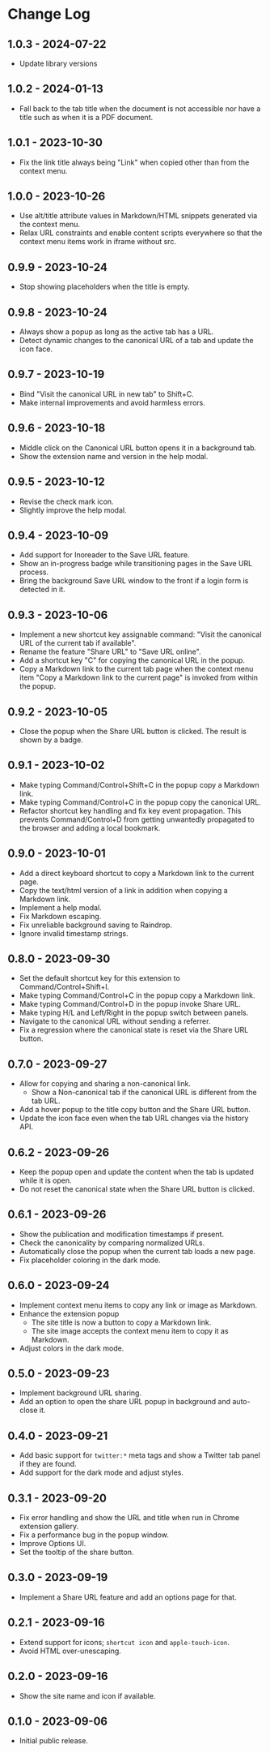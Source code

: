 # Change Log

## 1.0.3 - 2024-07-22

- Update library versions

## 1.0.2 - 2024-01-13

- Fall back to the tab title when the document is not accessible nor have a title such as when it is a PDF document.

## 1.0.1 - 2023-10-30

- Fix the link title always being "Link" when copied other than from the context menu.

## 1.0.0 - 2023-10-26

- Use alt/title attribute values in Markdown/HTML snippets generated via the context menu.
- Relax URL constraints and enable content scripts everywhere so that the context menu items work in iframe without src.

## 0.9.9 - 2023-10-24

- Stop showing placeholders when the title is empty.

## 0.9.8 - 2023-10-24

- Always show a popup as long as the active tab has a URL.
- Detect dynamic changes to the canonical URL of a tab and update the icon face.

## 0.9.7 - 2023-10-19

- Bind "Visit the canonical URL in new tab" to Shift+C.
- Make internal improvements and avoid harmless errors.

## 0.9.6 - 2023-10-18

- Middle click on the Canonical URL button opens it in a background tab.
- Show the extension name and version in the help modal.

## 0.9.5 - 2023-10-12

- Revise the check mark icon.
- Slightly improve the help modal.

## 0.9.4 - 2023-10-09

- Add support for Inoreader to the Save URL feature.
- Show an in-progress badge while transitioning pages in the Save URL process.
- Bring the background Save URL window to the front if a login form is detected in it.

## 0.9.3 - 2023-10-06

- Implement a new shortcut key assignable command: "Visit the canonical URL of the current tab if available".
- Rename the feature "Share URL" to "Save URL online".
- Add a shortcut key "C" for copying the canonical URL in the popup.
- Copy a Markdown link to the current tab page when the context menu item "Copy a Markdown link to the current page" is invoked from within the popup.

## 0.9.2 - 2023-10-05

- Close the popup when the Share URL button is clicked.  The result is shown by a badge.

## 0.9.1 - 2023-10-02

- Make typing Command/Control+Shift+C in the popup copy a Markdown link.
- Make typing Command/Control+C in the popup copy the canonical URL.
- Refactor shortcut key handling and fix key event propagation.  This prevents Command/Control+D from getting unwantedly propagated to the browser and adding a local bookmark.

## 0.9.0 - 2023-10-01

- Add a direct keyboard shortcut to copy a Markdown link to the current page.
- Copy the text/html version of a link in addition when copying a Markdown link.
- Implement a help modal.
- Fix Markdown escaping.
- Fix unreliable background saving to Raindrop.
- Ignore invalid timestamp strings.

## 0.8.0 - 2023-09-30

- Set the default shortcut key for this extension to Command/Control+Shift+I.
- Make typing Command/Control+C in the popup copy a Markdown link.
- Make typing Command/Control+D in the popup invoke Share URL.
- Make typing H/L and Left/Right in the popup switch between panels.
- Navigate to the canonical URL without sending a referrer.
- Fix a regression where the canonical state is reset via the Share URL button.

## 0.7.0 - 2023-09-27

- Allow for copying and sharing a non-canonical link.
    - Show a Non-canonical tab if the canonical URL is different from the tab URL.
- Add a hover popup to the title copy button and the Share URL button.
- Update the icon face even when the tab URL changes via the history API.

## 0.6.2 - 2023-09-26

- Keep the popup open and update the content when the tab is updated while it is open.
- Do not reset the canonical state when the Share URL button is clicked.

## 0.6.1 - 2023-09-26

- Show the publication and modification timestamps if present.
- Check the canonicality by comparing normalized URLs.
- Automatically close the popup when the current tab loads a new page.
- Fix placeholder coloring in the dark mode.

## 0.6.0 - 2023-09-24

- Implement context menu items to copy any link or image as Markdown.
- Enhance the extension popup
   - The site title is now a button to copy a Markdown link.
   - The site image accepts the context menu item to copy it as Markdown.
- Adjust colors in the dark mode.

## 0.5.0 - 2023-09-23

- Implement background URL sharing.
- Add an option to open the share URL popup in background and auto-close it.

## 0.4.0 - 2023-09-21

- Add basic support for `twitter:*` meta tags and show a Twitter tab panel if they are found.
- Add support for the dark mode and adjust styles.

## 0.3.1 - 2023-09-20

- Fix error handling and show the URL and title when run in Chrome extension gallery.
- Fix a performance bug in the popup window.
- Improve Options UI.
- Set the tooltip of the share button.

## 0.3.0 - 2023-09-19

- Implement a Share URL feature and add an options page for that.

## 0.2.1 - 2023-09-16

- Extend support for icons; `shortcut icon` and `apple-touch-icon`.
- Avoid HTML over-unescaping.

## 0.2.0 - 2023-09-16

- Show the site name and icon if available.

## 0.1.0 - 2023-09-06

- Initial public release.
